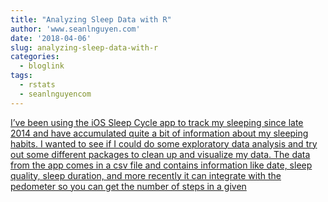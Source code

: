 ```yaml
---
title: "Analyzing Sleep Data with R"
author: 'www.seanlnguyen.com'
date: '2018-04-06'
slug: analyzing-sleep-data-with-r
categories:
  - bloglink
tags:
  - rstats
  - seanlnguyencom
---
```


[I’ve been using the iOS Sleep Cycle app to track my sleeping since late 2014 and have accumulated quite a bit of information about my sleeping habits. I wanted to see if I could do some exploratory data analysis and try out some different packages to clean up and visualize my data. The data from the app comes in a csv file and contains information like date, sleep quality, sleep duration, and more recently it can integrate with the pedometer so you can get the number of steps in a given<i class="fas fa-external-link-alt"></i>](http://www.seanlnguyen.com/post/analyzing-sleep-data-with-r/)

